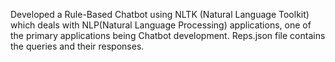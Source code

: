 
Developed a Rule-Based Chatbot using NLTK (Natural Language Toolkit) which deals with NLP(Natural Language Processing) applications, one of the primary applications being Chatbot development. Reps.json file contains the queries and their responses.



